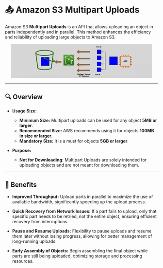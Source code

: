 # 📤 **Amazon S3 Multipart Uploads**

Amazon S3 **Multipart Uploads** is an API that allows uploading an object in parts independently and in parallel. This method enhances the efficiency and reliability of uploading large objects to Amazon S3.

<div align="center" style="padding: 0 20px;">
  <img src="images/s3-multi-upload.png" alt="s3-multi-upload">
</div>

---

## 🔍 **Overview**

- **Usage Size:**

  - **Minimum Size:** Multipart uploads can be used for any object **5MB or larger**.
  - **Recommended Size:** AWS recommends using it for objects **100MB in size or larger**.
  - **Mandatory Size:** It is a must for objects **5GB or larger**.

- **Purpose:**
  - **Not for Downloading:** Multipart Uploads are solely intended for uploading objects and are not meant for downloading them.

---

## 🚀 **Benefits**

- **Improved Throughput:** Upload parts in parallel to maximize the use of available bandwidth, significantly speeding up the upload process.

- **Quick Recovery from Network Issues:** If a part fails to upload, only that specific part needs to be retried, not the entire object, ensuring efficient recovery from interruptions.

- **Pause and Resume Uploads:** Flexibility to pause uploads and resume them later without losing progress, allowing for better management of long-running uploads.

- **Early Assembly of Objects:** Begin assembling the final object while parts are still being uploaded, optimizing storage and processing resources.
